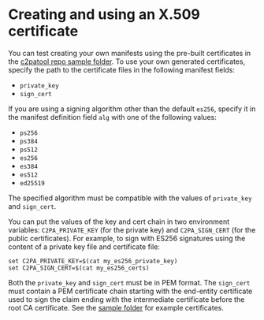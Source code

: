 # Creating and using an X.509 certificate

You can test creating your own manifests using the pre-built certificates in the [c2patool repo sample folder](https://github.com/contentauth/c2patool/tree/main/sample). To use your own generated certificates, specify the path to the certificate files in the following manifest fields:

- `private_key`
- `sign_cert`

If you are using a signing algorithm other than the default `es256`, specify it in the manifest definition field `alg` with one of the following values:

- `ps256`
- `ps384`
- `ps512`
- `es256`
- `es384`
- `es512`
- `ed25519`

The specified algorithm must be compatible with the values of `private_key` and `sign_cert`.

You can put the values of the key and cert chain in two environment variables: `C2PA_PRIVATE_KEY` (for the private key) and `C2PA_SIGN_CERT` (for the public certificates). For example, to sign with ES256 signatures using the content of a private key file and certificate file:

```shell
set C2PA_PRIVATE_KEY=$(cat my_es256_private_key)
set C2PA_SIGN_CERT=$(cat my_es256_certs)
```

Both the `private_key` and `sign_cert` must be in PEM format. The `sign_cert` must contain a PEM certificate chain starting with the end-entity certificate used to sign the claim ending with the intermediate certificate before the root CA certificate. See the [sample folder](https://github.com/contentauth/c2patool/tree/main/sample) for example certificates.
